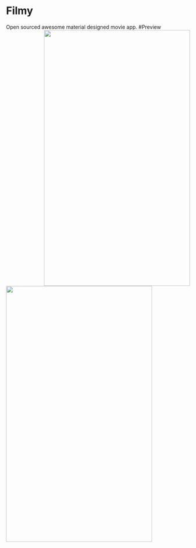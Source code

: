 # Filmy
Open sourced awesome material designed movie app.
#Preview
<img src="http://www.webianks.com/filmy/filmy.png" align="right" height="700" width="400" >
<img src="http://www.webianks.com/filmy/filmy2.png" align="left" height="700" width="400" >
